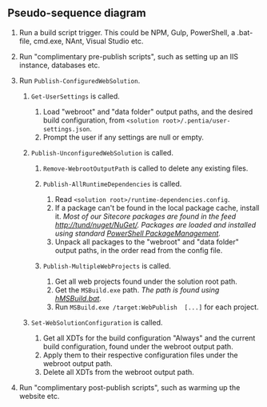 ## Pseudo-sequence diagram

1. Run a build script trigger. This could be NPM, Gulp, PowerShell, a .bat-file, cmd.exe, NAnt, Visual Studio etc.

2. Run "complimentary pre-publish scripts", such as setting up an IIS instance, databases etc.

3. Run `Publish-ConfiguredWebSolution`.

    1. `Get-UserSettings` is called.
        1. Load "webroot" and "data folder" output paths, and the desired build configuration, from `<solution root>/.pentia/user-settings.json`.
        2. Prompt the user if any settings are null or empty.
        
    2. `Publish-UnconfiguredWebSolution` is called.
        1. `Remove-WebrootOutputPath` is called to delete any existing files.
        2. `Publish-AllRuntimeDependencies` is called.
            1. Read `<solution root>/runtime-dependencies.config`.
            2. If a package can't be found in the local package cache, install it. *Most of our Sitecore packages are found in the feed [http://tund/nuget/NuGet/](http://tund/feeds/NuGet). Packages are loaded and installed using standard [PowerShell PackageManagement](https://docs.microsoft.com/en-us/powershell/module/packagemanagement/?view=powershell-5.1).*
            3. Unpack all packages to the "webroot" and "data folder" output paths, in the order read from the config file.
        
        
        3. `Publish-MultipleWebProjects` is called.
            1. Get all web projects found under the solution root path.
            2. Get the `MSBuild.exe` path. *The path is found using [hMSBuild.bat](https://github.com/3F/hMSBuild).*
            3. Run `MSBuild.exe /target:WebPublish  [...]` for each project.

    3. `Set-WebSolutionConfiguration` is called.
        1. Get all XDTs for the build configuration "Always" and the current build configuration, found under the webroot output path.
        2. Apply them to their respective configuration files under the webroot output path.
        3. Delete all XDTs from the webroot output path.

4. Run "complimentary post-publish scripts", such as warming up the website etc.
